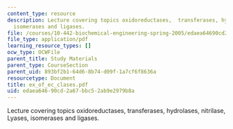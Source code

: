 ```yaml
---
content_type: resource
description: Lecture covering topics oxidoreductases,  transferases, hydrolases, nitrilase,  Lyases,
  isomerases and ligases.
file: /courses/10-442-biochemical-engineering-spring-2005/edaea64690cd2a67bbc52ab9e2979b8a_ex_of_ec_clases.pdf
file_type: application/pdf
learning_resource_types: []
ocw_type: OCWFile
parent_title: Study Materials
parent_type: CourseSection
parent_uid: 893bf2b1-64d6-8b74-d09f-1a7cf6f8636a
resourcetype: Document
title: ex_of_ec_clases.pdf
uid: edaea646-90cd-2a67-bbc5-2ab9e2979b8a
---
```

Lecture covering topics oxidoreductases,  transferases, hydrolases, nitrilase,  Lyases, isomerases and ligases.

